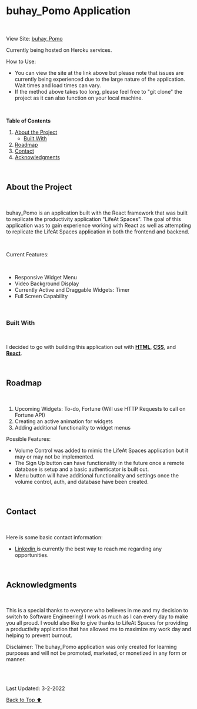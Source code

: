 <div id="top"> </div>

# buhay_Pomo Application

<br>

View Site: [buhay_Pomo](https://buhay-pomo.herokuapp.com/)

Currently being hosted on Heroku services.

How to Use:

- You can view the site at the link above but please note that issues are currently being experienced due to the large nature of the application. Wait times and load times can vary.
- If the method above takes too long, please feel free to "git clone" the project as it can also function on your local machine.

<br>

**Table of Contents**

1. <a href="#about"> About the Project </a>
   - <a href="#built"> Built With</a>
2. <a href="#roadmap"> Roadmap </a>
3. <a href="#contact"> Contact </a>
4. <a href="#acknowledgments"> Acknowledgments </a>

<div id="about"></div>

<br>

## **About the Project**

<br>

buhay_Pomo is an application built with the React framework that was built to replicate the productivity application "LifeAt Spaces". The goal of this application was to gain experience working with React as well as attempting to replicate the LifeAt Spaces application in both the frontend and backend.

<br>

Current Features:

<br>

- Responsive Widget Menu
- Video Background Display
- Currently Active and Draggable Widgets: Timer
- Full Screen Capability

<br>

<div id="built"> </div>

### **Built With**

<br>

I decided to go with building this application out with <u>**HTML**</u>, <u>**CSS**</u>, and <u>**React**</u>.

<br>

<div id="roadmap"> </div>

## **Roadmap**

<br>

1. Upcoming Widgets: To-do, Fortune (Will use HTTP Requests to call on Fortune API)
2. Creating an active animation for widgets
3. Adding additional functionality to widget menus

Possible Features:

- Volume Control was added to mimic the LifeAt Spaces application but it may or may not be implemented.
- The Sign Up button can have functionality in the future once a remote database is setup and a basic authenticator is built out.
- Menu button will have additional functionality and settings once the volume control, auth, and database have been created.

<br>

<div id="contact"> </div>

## **Contact**

<br>

Here is some basic contact information:

- <a href="https://www.linkedin.com/in/ron-magpantay/"> Linkedin </a> is currently the best way to reach me regarding any opportunities.

<br>

<div id="acknowledgements"> </div>

## **Acknowledgments**

<br>

This is a special thanks to everyone who believes in me and my decision to switch to Software Engineering! I work as much as I can every day to make you all proud.
I would also like to give thanks to LifeAt Spaces for providing a productivity application that has allowed me to maximize my work day and helping to prevent burnout.

Disclaimer: The buhay_Pomo application was only created for learning purposes and will not be promoted, marketed, or monetized in any form or manner.

<br>

<br>

Last Updated: 3-2-2022

<a href="#top"> Back to Top ⬆️ </a>
